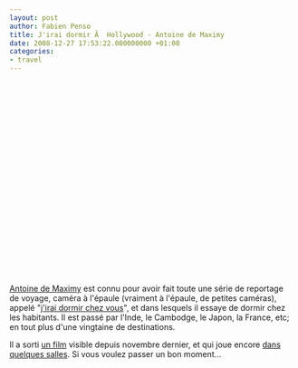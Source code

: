 ```yaml
---
layout: post
author: Fabien Penso
title: J'irai dormir Ã  Hollywood - Antoine de Maximy
date: 2008-12-27 17:53:22.000000000 +01:00
categories:
- travel
---
```

<object width="425" height="344"><param name="movie" value="http://www.youtube.com/v/xQ21C0fPrro&hl=fr&fs=1"></param><param name="allowFullScreen" value="true"></param><param name="allowscriptaccess" value="always"></param><embed src="http://www.youtube.com/v/xQ21C0fPrro&hl=fr&fs=1" type="application/x-shockwave-flash" allowscriptaccess="always" allowfullscreen="true" width="425" height="344"></embed></object>

<a href="http://fr.wikipedia.org/wiki/Antoine_de_Maximy">Antoine de Maximy</a> est connu pour avoir fait toute une série de reportage de voyage, caméra à l'épaule (vraiment à l'épaule, de petites caméras), appelé "<a href="http://www.jiraidormirchezvous.com">j'irai dormir chez vous</a>", et dans lesquels il essaye de dormir chez les habitants. Il est passé par l'Inde, le Cambodge, le Japon, la France, etc; en tout plus d'une vingtaine de destinations.

Il a sorti <a href="http://www.allocine.fr/film/fichefilm_gen_cfilm=130210.html">un film</a> visible depuis novembre dernier, et qui joue encore <a href="http://www.allocine.fr/seance/filmcp_gen_cprojection=136409.html">dans quelques salles</a>. Si vous voulez passer un bon moment...
